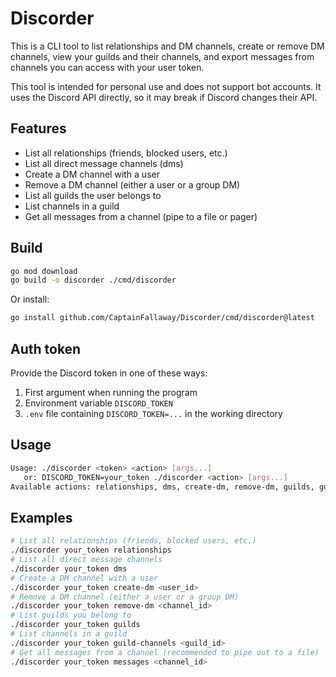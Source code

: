 # Discorder

This is a CLI tool to list relationships and DM channels, create or remove DM channels, view your guilds and their channels, and export messages from channels you can access with your user token.

This tool is intended for personal use and does not support bot accounts. It uses the Discord API directly, so it may break if Discord changes their API.

## Features

- List all relationships (friends, blocked users, etc.)
- List all direct message channels (dms)
- Create a DM channel with a user
- Remove a DM channel (either a user or a group DM)
- List all guilds the user belongs to
- List channels in a guild
- Get all messages from a channel (pipe to a file or pager)

## Build

```bash
go mod download
go build -o discorder ./cmd/discorder
```

Or install:

```bash
go install github.com/CaptainFallaway/Discorder/cmd/discorder@latest
```

## Auth token

Provide the Discord token in one of these ways:

1. First argument when running the program
2. Environment variable `DISCORD_TOKEN`
3. `.env` file containing `DISCORD_TOKEN=...` in the working directory

## Usage

```bash
Usage: ./discorder <token> <action> [args...]
   or: DISCORD_TOKEN=your_token ./discorder <action> [args...]
Available actions: relationships, dms, create-dm, remove-dm, guilds, guild-channels, messages
```

## Examples

```bash
# List all relationships (friends, blocked users, etc.)
./discorder your_token relationships
# List all direct message channels
./discorder your_token dms
# Create a DM channel with a user
./discorder your_token create-dm <user_id>
# Remove a DM channel (either a user or a group DM)
./discorder your_token remove-dm <channel_id>
# List guilds you belong to
./discorder your_token guilds
# List channels in a guild
./discorder your_token guild-channels <guild_id>
# Get all messages from a channel (recommended to pipe out to a file)
./discorder your_token messages <channel_id>
```

